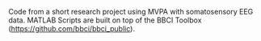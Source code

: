 Code from a short research project using MVPA with somatosensory EEG data.
MATLAB Scripts are built on top of the BBCI Toolbox (https://github.com/bbci/bbci_public).
